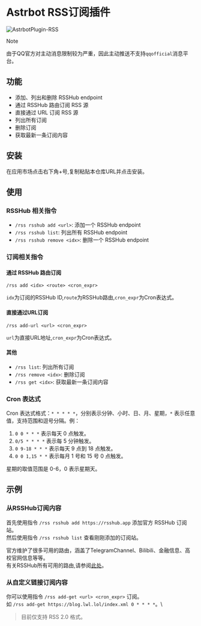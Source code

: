 # Astrbot RSS订阅插件

![AstrbotPlugin-RSS](https://socialify.git.ci/QingFeng-awa/AstrbotPlugin-RSS/image?custom_description=%E6%94%AF%E6%8C%81%E9%80%9A%E8%BF%87RSSHub%E8%B7%AF%E7%94%B1%E5%92%8C%E7%9B%B4%E6%8E%A5URL%E8%AE%A2%E9%98%85RSS%E6%BA%90%EF%BC%8C%E5%B9%B6%E5%AE%9A%E6%97%B6%E8%8E%B7%E5%8F%96%E6%9C%80%E6%96%B0%E7%9A%84RSS%E5%86%85%E5%AE%B9%E3%80%82&description=1&font=KoHo&language=1&name=1&pattern=Circuit+Board&theme=Auto)

> [!note]
> 由于QQ官方对主动消息限制较为严重，因此主动推送不支持`qqofficial`消息平台。

## 功能

- 添加、列出和删除 RSSHub endpoint
- 通过 RSSHub 路由订阅 RSS 源
- 直接通过 URL 订阅 RSS 源
- 列出所有订阅
- 删除订阅
- 获取最新一条订阅内容

## 安装

在应用市场点击右下角+号,复制粘贴本仓库URL并点击安装。

## 使用

### RSSHub 相关指令

- `/rss rsshub add <url>`: 添加一个 RSSHub endpoint
- `/rss rsshub list`: 列出所有 RSSHub endpoint
- `/rss rsshub remove <idx>`: 删除一个 RSSHub endpoint

### 订阅相关指令
#### 通过 RSSHub 路由订阅

```
/rss add <idx> <route> <cron_expr>
```
`idx`为订阅的RSSHub ID,`route`为RSSHub路由,`cron_expr`为Cron表达式。

#### 直接通过URL订阅
```
/rss add-url <url> <cron_expr>
```
`url`为直接URL地址,`cron_expr`为Cron表达式。

#### 其他

- `/rss list`: 列出所有订阅
- `/rss remove <idx>`: 删除订阅
- `/rss get <idx>`: 获取最新一条订阅内容

### Cron 表达式

Cron 表达式格式：`* * * * *`，分别表示分钟、小时、日、月、星期，`*` 表示任意值，支持范围和逗号分隔。例：

1. `0 0 * * *` 表示每天 0 点触发。
2. `0/5 * * * *` 表示每 5 分钟触发。
3. `0 9-18 * * *` 表示每天 9 点到 18 点触发。
4. `0 0 1,15 * *` 表示每月 1 号和 15 号 0 点触发。

星期的取值范围是 0-6，0 表示星期天。

## 示例

### 从RSSHub订阅内容

首先使用指令 `/rss rsshub add https://rsshub.app` 添加官方 RSSHub 订阅站。\
然后使用指令 `/rss rsshub list` 查看刚刚添加的订阅站。


官方维护了很多可用的路由，涵盖了TelegramChannel、Bilibili、金融信息、高校官网信息等等。\
有关RSSHub所有可用的路由,请参阅[此处](https://docs.rsshub.app/zh/routes/popular)。


### 从自定义链接订阅内容

你可以使用指令 `/rss add-get <url> <cron_expr>` 订阅。\
如 `/rss add-get https://blog.lwl.lol/index.xml 0 * * * *`。\

> 目前仅支持 RSS 2.0 格式。

